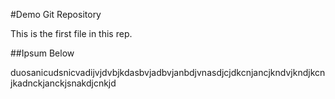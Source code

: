 #Demo Git Repository

This is  the first file in this rep.

##Ipsum Below

duosanicudsnicvadijvjdvbjkdasbvjadbvjanbdjvnasdjcjdkcnjancjkndvjkndjkcnjkadnckjanckjsnakdjcnkjd